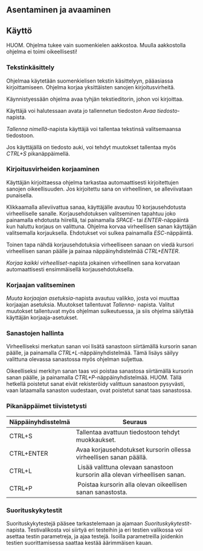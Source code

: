 ## Asentaminen ja avaaminen

## Käyttö
HUOM. Ohjelma tukee vain suomenkielen aakkostoa. Muulla aakkostolla ohjelma ei toimi oikeellisesti!

### Tekstinkäsittely
Ohjelmaa käytetään suomenkielisen tekstin käsittelyyn, pääasiassa kirjoittamiseen. Ohjelma korjaa yksittäisten sanojen kirjoitusvirheitä.

Käynnistyessään ohjelma avaa tyhjän tekstieditorin, johon voi kirjoittaa.

Käyttäjä voi halutessaan avata jo tallennetun tiedoston *Avaa tiedosto*-napista.

*Tallenna nimellä*-napista käyttäjä voi tallentaa tekstinsä valitsemaansa tiedostoon.

Jos käyttäjällä on tiedosto auki, voi tehdyt muutokset tallentaa myös *CTRL+S* pikanäppäimellä.

### Kirjoitusvirheiden korjaaminen

Käyttäjän kirjoittaessa ohjelma tarkastaa automaattisesti kirjoitettujen sanojen oikeellisuuden. Jos kirjoitettu sana on virheellinen, se alleviivataan punaisella.

Klikkaamalla alleviivattua sanaa, käyttäjälle avautuu 10 korjausehdotusta virheelliselle sanalle. Korjausehdotuksen valitseminen tapahtuu joko painamalla ehdotusta hiirellä, tai painamalla *SPACE*- tai *ENTER*-näppäintä kun haluttu korjaus on valittuna. Ohjelma korvaa virheellisen sanan käyttäjän valitsemalla korjauksella. Ehdotukset voi sulkea painamalla *ESC*-näppäintä.

Toinen tapa nähdä korjausehdotuksia virheelliseen sanaan on viedä kursori virheellisen sanan päälle ja painaa näppäinyhdistelmää *CTRL+ENTER*.

*Korjaa kaikki virheelliset*-napista jokainen virheellinen sana korvataan automaattisesti ensimmäisellä korjausehdotuksella.

### Korjaajan valitseminen
*Muuta korjaajan asetuksia*-napista avautuu valikko, josta voi muuttaa korjaajan asetuksia. Muutokset tallentuvat *Tallenna*- napista. Valitut muutokset tallentuvat myös ohjelman sulkeutuessa, ja siis ohjelma säilyttää käyttäjän korjaaja-asetukset.

### Sanastojen hallinta
Virheelliseksi merkatun sanan voi lisätä sanastoon siirtämällä kursorin sanan päälle, ja painamalla *CTRL+L*-näppäinyhdistelmää. Tämä lisäys säilyy valittuna olevassa sanastossa myös ohjelman suljettua.

Oikeelliseksi merkityn sanan taas voi poistaa sanastosa siirtämällä kursorin sanan päälle, ja painamalla *CTRL+P*-näppäinyhdistelmää. HUOM. Tällä hetkellä poistetut sanat eivät rekisteröidy valittuun sanastoon pysyvästi, vaan lataamalla sanaston uudestaan, ovat poistetut sanat taas sanastossa.

### Pikanäppäimet tiivistetysti

Näppäinyhdisstelmä | Seuraus
-------------------| -------
CTRL+S | Tallentaa avattuun tiedostoon tehdyt muokkaukset.
CTRL+ENTER | Avaa korjausehdotukset kursorin ollessa virheellisen sanan päällä.
CTRL+L | Lisää valittuna olevaan sanastoon kursorin alla olevan virheellisen sanan.
CTRL+P | Poistaa kursorin alla olevan oikeellisen sanan sanastosta.


### Suorituskykytestit
Suorituskykytestejä pääsee tarkastelemaan ja ajamaan *Suorituskykytestit*-napista. Testivalikosta voi siirtyä eri testeihin ja eri testien valikossa voi asettaa testin parametreja, ja ajaa testejä. Isoilla parametreilla joidenkin testien suorittamisessa saattaa kestää äärimmäisen kauan.
